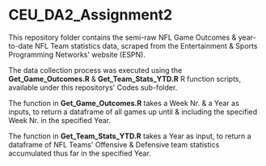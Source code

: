 # CEU_DA2_Assignment2

This repository folder contains the semi-raw NFL Game Outcomes & year-to-date NFL Team statistics data, scraped from the Entertainment & Sports Programming Networks' website (ESPN).

The data collection process was executed using the **Get_Game_Outcomes.R** & **Get_Team_Stats_YTD.R** R function scripts, available under this repositorys' Codes sub-folder. 

The function in **Get_Game_Outcomes.R** takes a Week Nr. & a Year as inputs, to return a dataframe of all games up until & including the specified Week Nr. in the specified Year.

The function in **Get_Team_Stats_YTD.R** takes a Year as input, to return a dataframe of NFL Teams' Offensive & Defensive team statistics accumulated thus far in the specified Year.
